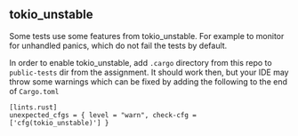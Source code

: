 ## tokio_unstable
Some tests use some features from tokio_unstable. For example to monitor for unhandled panics, which do not fail the tests by default.

In order to enable tokio_unstable, add `.cargo` directory from this repo to `public-tests` dir from the assignment. It should work then, but your IDE may throw some warnings which can be fixed by adding the following to the end of `Cargo.toml`

```
[lints.rust]
unexpected_cfgs = { level = "warn", check-cfg = ['cfg(tokio_unstable)'] }
```
